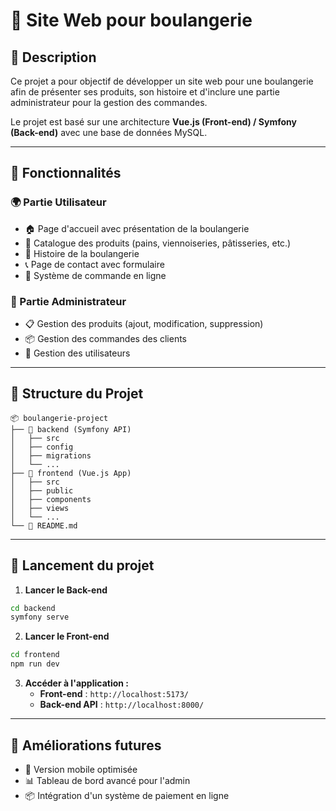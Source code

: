 # 🥖 Site Web pour boulangerie

## 📌 Description
Ce projet a pour objectif de développer un site web pour une boulangerie afin de présenter ses produits, son histoire et d'inclure une partie administrateur pour la gestion des commandes.

Le projet est basé sur une architecture **Vue.js (Front-end) / Symfony (Back-end)** avec une base de données MySQL.

---

## 🚀 Fonctionnalités
### 🌍 Partie Utilisateur
- 🏠 Page d'accueil avec présentation de la boulangerie
- 🍞 Catalogue des produits (pains, viennoiseries, pâtisseries, etc.)
- 📖 Histoire de la boulangerie
- 📞 Page de contact avec formulaire
- 🛒 Système de commande en ligne

### 🔑 Partie Administrateur
- 📋 Gestion des produits (ajout, modification, suppression)
- 📦 Gestion des commandes des clients
- 👤 Gestion des utilisateurs

---

## 📂 Structure du Projet
```
📦 boulangerie-project
├── 📂 backend (Symfony API)
│   ├── src
│   ├── config
│   ├── migrations
│   └── ...
├── 📂 frontend (Vue.js App)
│   ├── src
│   ├── public
│   ├── components
│   ├── views
│   └── ...
└── 📜 README.md
```

---

## 🚀 Lancement du projet
1. **Lancer le Back-end**
```sh
cd backend
symfony serve
```
2. **Lancer le Front-end**
```sh
cd frontend
npm run dev
```
3. **Accéder à l'application :**
   - **Front-end** : `http://localhost:5173/`
   - **Back-end API** : `http://localhost:8000/`

---

## 📌 Améliorations futures
- 📱 Version mobile optimisée
- 📊 Tableau de bord avancé pour l'admin
- 📦 Intégration d'un système de paiement en ligne

